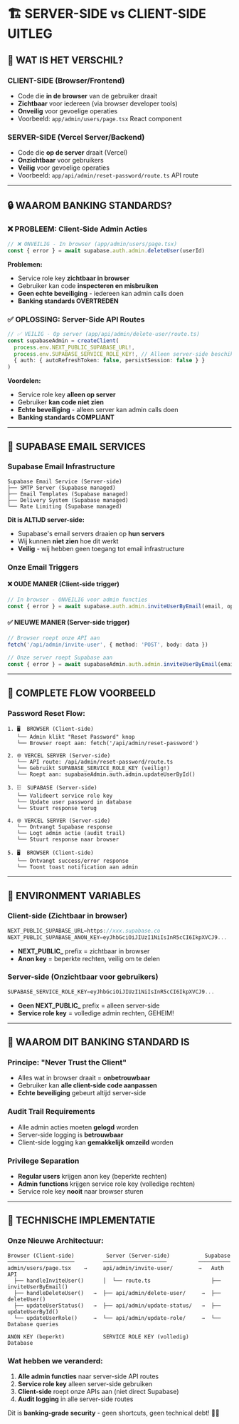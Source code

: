 # 🏗️ SERVER-SIDE vs CLIENT-SIDE UITLEG

## **🎯 WAT IS HET VERSCHIL?**

### **CLIENT-SIDE (Browser/Frontend)**
- Code die **in de browser** van de gebruiker draait
- **Zichtbaar** voor iedereen (via browser developer tools)
- **Onveilig** voor gevoelige operaties
- Voorbeeld: `app/admin/users/page.tsx` React component

### **SERVER-SIDE (Vercel Server/Backend)**  
- Code die **op de server** draait (Vercel)
- **Onzichtbaar** voor gebruikers
- **Veilig** voor gevoelige operaties
- Voorbeeld: `app/api/admin/reset-password/route.ts` API route

---

## **🔒 WAAROM BANKING STANDARDS?**

### **❌ PROBLEEM: Client-Side Admin Acties**
```typescript
// ❌ ONVEILIG - In browser (app/admin/users/page.tsx)
const { error } = await supabase.auth.admin.deleteUser(userId)
```

**Problemen:**
- Service role key **zichtbaar in browser** 
- Gebruiker kan code **inspecteren en misbruiken**
- **Geen echte beveiliging** - iedereen kan admin calls doen
- **Banking standards OVERTREDEN**

### **✅ OPLOSSING: Server-Side API Routes**
```typescript
// ✅ VEILIG - Op server (app/api/admin/delete-user/route.ts)
const supabaseAdmin = createClient(
  process.env.NEXT_PUBLIC_SUPABASE_URL!,
  process.env.SUPABASE_SERVICE_ROLE_KEY!, // Alleen server-side beschikbaar
  { auth: { autoRefreshToken: false, persistSession: false } }
)
```

**Voordelen:**
- Service role key **alleen op server**
- Gebruiker **kan code niet zien**
- **Echte beveiliging** - alleen server kan admin calls doen
- **Banking standards COMPLIANT**

---

## **📧 SUPABASE EMAIL SERVICES**

### **Supabase Email Infrastructure**
```
Supabase Email Service (Server-side)
├── SMTP Server (Supabase managed)
├── Email Templates (Supabase managed)  
├── Delivery System (Supabase managed)
└── Rate Limiting (Supabase managed)
```

**Dit is ALTIJD server-side:**
- Supabase's email servers draaien op **hun servers**
- Wij kunnen **niet zien** hoe dit werkt
- **Veilig** - wij hebben geen toegang tot email infrastructure

### **Onze Email Triggers**

#### **❌ OUDE MANIER (Client-side trigger)**
```typescript
// In browser - ONVEILIG voor admin functies
const { error } = await supabase.auth.admin.inviteUserByEmail(email, options)
```

#### **✅ NIEUWE MANIER (Server-side trigger)**  
```typescript
// Browser roept onze API aan
fetch('/api/admin/invite-user', { method: 'POST', body: data })

// Onze server roept Supabase aan
const { error } = await supabaseAdmin.auth.admin.inviteUserByEmail(email, options)
```

---

## **🔄 COMPLETE FLOW VOORBEELD**

### **Password Reset Flow:**

```
1. 🖥️  BROWSER (Client-side)
   └── Admin klikt "Reset Password" knop
   └── Browser roept aan: fetch('/api/admin/reset-password')

2. 🌐 VERCEL SERVER (Server-side)  
   └── API route: /api/admin/reset-password/route.ts
   └── Gebruikt SUPABASE_SERVICE_ROLE_KEY (veilig!)
   └── Roept aan: supabaseAdmin.auth.admin.updateUserById()

3. 🗄️  SUPABASE (Server-side)
   └── Valideert service role key
   └── Update user password in database
   └── Stuurt response terug

4. 🌐 VERCEL SERVER (Server-side)
   └── Ontvangt Supabase response  
   └── Logt admin actie (audit trail)
   └── Stuurt response naar browser

5. 🖥️  BROWSER (Client-side)
   └── Ontvangt success/error response
   └── Toont toast notification aan admin
```

---

## **🔑 ENVIRONMENT VARIABLES**

### **Client-side (Zichtbaar in browser)**
```typescript
NEXT_PUBLIC_SUPABASE_URL=https://xxx.supabase.co
NEXT_PUBLIC_SUPABASE_ANON_KEY=eyJhbGciOiJIUzI1NiIsInR5cCI6IkpXVCJ9...
```
- **NEXT_PUBLIC_** prefix = zichtbaar in browser
- **Anon key** = beperkte rechten, veilig om te delen

### **Server-side (Onzichtbaar voor gebruikers)**
```typescript  
SUPABASE_SERVICE_ROLE_KEY=eyJhbGciOiJIUzI1NiIsInR5cCI6IkpXVCJ9...
```
- **Geen NEXT_PUBLIC_** prefix = alleen server-side
- **Service role key** = volledige admin rechten, GEHEIM!

---

## **🏦 WAAROM DIT BANKING STANDARD IS**

### **Principe: "Never Trust the Client"**
- Alles wat in browser draait = **onbetrouwbaar**
- Gebruiker kan **alle client-side code aanpassen**
- **Echte beveiliging** gebeurt altijd server-side

### **Audit Trail Requirements**
- Alle admin acties moeten **gelogd** worden
- Server-side logging is **betrouwbaar**
- Client-side logging kan **gemakkelijk omzeild** worden

### **Privilege Separation**
- **Regular users** krijgen anon key (beperkte rechten)
- **Admin functions** krijgen service role key (volledige rechten)
- Service role key **nooit** naar browser sturen

---

## **🔧 TECHNISCHE IMPLEMENTATIE**

### **Onze Nieuwe Architectuur:**
```
Browser (Client-side)          Server (Server-side)           Supabase
─────────────────────         ────────────────────          ──────────
admin/users/page.tsx    →     api/admin/invite-user/        →   Auth API
  ├── handleInviteUser()      │  └── route.ts                   ├── inviteUserByEmail()
  ├── handleDeleteUser()   →  ├── api/admin/delete-user/     →  ├── deleteUser()  
  ├── updateUserStatus()   →  ├── api/admin/update-status/   →  ├── updateUserById()
  └── updateUserRole()     →  └── api/admin/update-role/     →  └── Database queries

ANON KEY (beperkt)            SERVICE ROLE KEY (volledig)      Database
```

### **Wat hebben we veranderd:**
1. **Alle admin functies** naar server-side API routes
2. **Service role key** alleen server-side gebruiken  
3. **Client-side** roept onze APIs aan (niet direct Supabase)
4. **Audit logging** in alle server-side routes

Dit is **banking-grade security** - geen shortcuts, geen technical debt! 🏦✨
